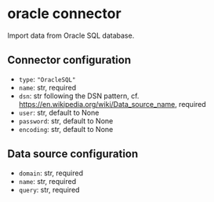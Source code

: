 # oracle connector

Import data from Oracle SQL database.

## Connector configuration

* `type`: `"OracleSQL"`
* `name`: str, required
* `dsn`: str following the DSN pattern, cf. https://en.wikipedia.org/wiki/Data_source_name, required
* `user`: str, default to None
* `password`: str, default to None
* `encoding`: str, default to None


## Data source configuration

* `domain`: str, required
* `name`: str, required
* `query`: str, required
